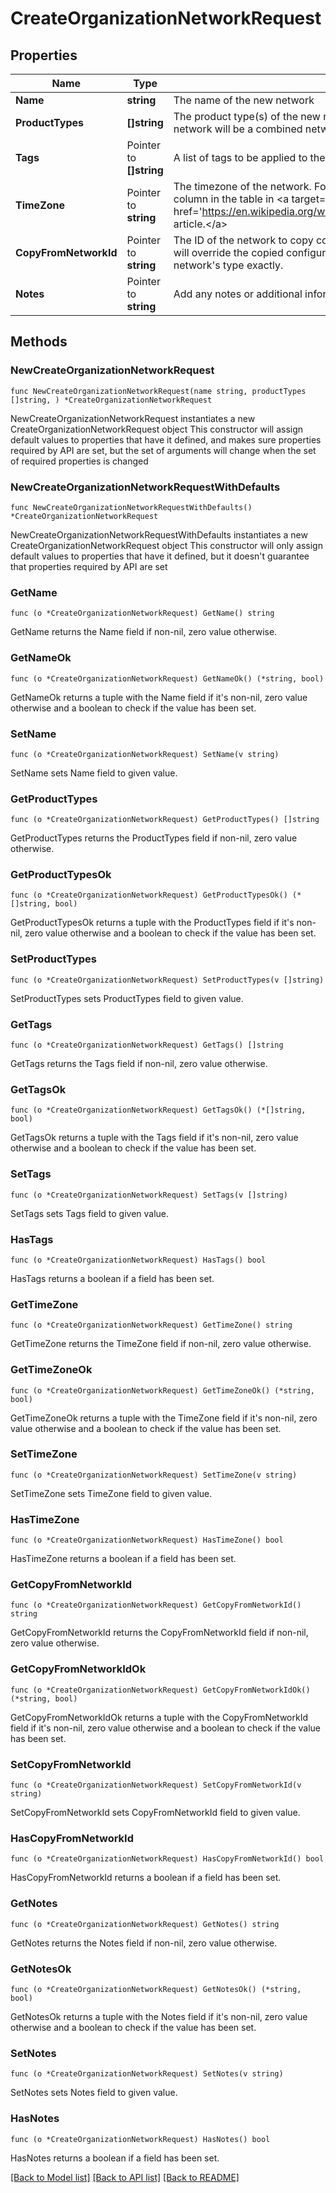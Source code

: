 # CreateOrganizationNetworkRequest

## Properties

Name | Type | Description | Notes
------------ | ------------- | ------------- | -------------
**Name** | **string** | The name of the new network | 
**ProductTypes** | **[]string** | The product type(s) of the new network. If more than one type is included, the network will be a combined network. | 
**Tags** | Pointer to **[]string** | A list of tags to be applied to the network | [optional] 
**TimeZone** | Pointer to **string** | The timezone of the network. For a list of allowed timezones, please see the &#39;TZ&#39; column in the table in &lt;a target&#x3D;&#39;_blank&#39; href&#x3D;&#39;https://en.wikipedia.org/wiki/List_of_tz_database_time_zones&#39;&gt;this article.&lt;/a&gt; | [optional] 
**CopyFromNetworkId** | Pointer to **string** | The ID of the network to copy configuration from. Other provided parameters will override the copied configuration, except type which must match this network&#39;s type exactly. | [optional] 
**Notes** | Pointer to **string** | Add any notes or additional information about this network here. | [optional] 

## Methods

### NewCreateOrganizationNetworkRequest

`func NewCreateOrganizationNetworkRequest(name string, productTypes []string, ) *CreateOrganizationNetworkRequest`

NewCreateOrganizationNetworkRequest instantiates a new CreateOrganizationNetworkRequest object
This constructor will assign default values to properties that have it defined,
and makes sure properties required by API are set, but the set of arguments
will change when the set of required properties is changed

### NewCreateOrganizationNetworkRequestWithDefaults

`func NewCreateOrganizationNetworkRequestWithDefaults() *CreateOrganizationNetworkRequest`

NewCreateOrganizationNetworkRequestWithDefaults instantiates a new CreateOrganizationNetworkRequest object
This constructor will only assign default values to properties that have it defined,
but it doesn't guarantee that properties required by API are set

### GetName

`func (o *CreateOrganizationNetworkRequest) GetName() string`

GetName returns the Name field if non-nil, zero value otherwise.

### GetNameOk

`func (o *CreateOrganizationNetworkRequest) GetNameOk() (*string, bool)`

GetNameOk returns a tuple with the Name field if it's non-nil, zero value otherwise
and a boolean to check if the value has been set.

### SetName

`func (o *CreateOrganizationNetworkRequest) SetName(v string)`

SetName sets Name field to given value.


### GetProductTypes

`func (o *CreateOrganizationNetworkRequest) GetProductTypes() []string`

GetProductTypes returns the ProductTypes field if non-nil, zero value otherwise.

### GetProductTypesOk

`func (o *CreateOrganizationNetworkRequest) GetProductTypesOk() (*[]string, bool)`

GetProductTypesOk returns a tuple with the ProductTypes field if it's non-nil, zero value otherwise
and a boolean to check if the value has been set.

### SetProductTypes

`func (o *CreateOrganizationNetworkRequest) SetProductTypes(v []string)`

SetProductTypes sets ProductTypes field to given value.


### GetTags

`func (o *CreateOrganizationNetworkRequest) GetTags() []string`

GetTags returns the Tags field if non-nil, zero value otherwise.

### GetTagsOk

`func (o *CreateOrganizationNetworkRequest) GetTagsOk() (*[]string, bool)`

GetTagsOk returns a tuple with the Tags field if it's non-nil, zero value otherwise
and a boolean to check if the value has been set.

### SetTags

`func (o *CreateOrganizationNetworkRequest) SetTags(v []string)`

SetTags sets Tags field to given value.

### HasTags

`func (o *CreateOrganizationNetworkRequest) HasTags() bool`

HasTags returns a boolean if a field has been set.

### GetTimeZone

`func (o *CreateOrganizationNetworkRequest) GetTimeZone() string`

GetTimeZone returns the TimeZone field if non-nil, zero value otherwise.

### GetTimeZoneOk

`func (o *CreateOrganizationNetworkRequest) GetTimeZoneOk() (*string, bool)`

GetTimeZoneOk returns a tuple with the TimeZone field if it's non-nil, zero value otherwise
and a boolean to check if the value has been set.

### SetTimeZone

`func (o *CreateOrganizationNetworkRequest) SetTimeZone(v string)`

SetTimeZone sets TimeZone field to given value.

### HasTimeZone

`func (o *CreateOrganizationNetworkRequest) HasTimeZone() bool`

HasTimeZone returns a boolean if a field has been set.

### GetCopyFromNetworkId

`func (o *CreateOrganizationNetworkRequest) GetCopyFromNetworkId() string`

GetCopyFromNetworkId returns the CopyFromNetworkId field if non-nil, zero value otherwise.

### GetCopyFromNetworkIdOk

`func (o *CreateOrganizationNetworkRequest) GetCopyFromNetworkIdOk() (*string, bool)`

GetCopyFromNetworkIdOk returns a tuple with the CopyFromNetworkId field if it's non-nil, zero value otherwise
and a boolean to check if the value has been set.

### SetCopyFromNetworkId

`func (o *CreateOrganizationNetworkRequest) SetCopyFromNetworkId(v string)`

SetCopyFromNetworkId sets CopyFromNetworkId field to given value.

### HasCopyFromNetworkId

`func (o *CreateOrganizationNetworkRequest) HasCopyFromNetworkId() bool`

HasCopyFromNetworkId returns a boolean if a field has been set.

### GetNotes

`func (o *CreateOrganizationNetworkRequest) GetNotes() string`

GetNotes returns the Notes field if non-nil, zero value otherwise.

### GetNotesOk

`func (o *CreateOrganizationNetworkRequest) GetNotesOk() (*string, bool)`

GetNotesOk returns a tuple with the Notes field if it's non-nil, zero value otherwise
and a boolean to check if the value has been set.

### SetNotes

`func (o *CreateOrganizationNetworkRequest) SetNotes(v string)`

SetNotes sets Notes field to given value.

### HasNotes

`func (o *CreateOrganizationNetworkRequest) HasNotes() bool`

HasNotes returns a boolean if a field has been set.


[[Back to Model list]](../README.md#documentation-for-models) [[Back to API list]](../README.md#documentation-for-api-endpoints) [[Back to README]](../README.md)


